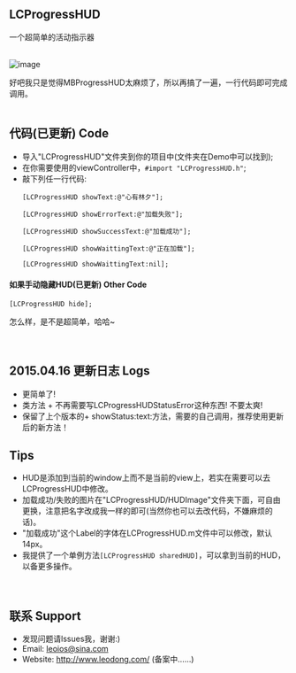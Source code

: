 ## LCProgressHUD
一个超简单的活动指示器 <br><br>

![image](https://github.com/LeoiOS/LCProgressHUD/blob/master/HUDemo.gif)<br>

好吧我只是觉得MBProgressHUD太麻烦了，所以再搞了一遍，一行代码即可完成调用。<br><br>

## 代码(已更新) Code
* 导入"LCProgressHUD"文件夹到你的项目中(文件夹在Demo中可以找到);<br>
* 在你需要使用的viewController中，`#import "LCProgressHUD.h"`;<br>
* 敲下列任一行代码:<br>
  ```objc
  [LCProgressHUD showText:@"心有林夕"];
  
  [LCProgressHUD showErrorText:@"加载失败"];
  
  [LCProgressHUD showSuccessText:@"加载成功"];
  
  [LCProgressHUD showWaittingText:@"正在加载"];
  
  [LCProgressHUD showWaittingText:nil];
  ```

#### 如果手动隐藏HUD(已更新) Other Code
  ```objc
  [LCProgressHUD hide];
  ```
怎么样，是不是超简单，哈哈~<br><br><br>


## 2015.04.16 更新日志 Logs
* 更简单了!
* 类方法 + 不再需要写LCProgressHUDStatusError这种东西! 不要太爽!
* 保留了上个版本的+ showStatus:text:方法，需要的自己调用，推荐使用更新后的新方法！

## Tips 
* HUD是添加到当前的window上而不是当前的view上，若实在需要可以去LCProgressHUD中修改。<br>
* 加载成功/失败的图片在"LCProgressHUD/HUDImage"文件夹下面，可自由更换，注意把名字改成我一样的即可(当然你也可以去改代码，不嫌麻烦的话)。<br>
* "加载成功"这个Label的字体在LCProgressHUD.m文件中可以修改，默认14px。<br>
* 我提供了一个单例方法`[LCProgressHUD sharedHUD]`，可以拿到当前的HUD，以备更多操作。<br><br><br>


## 联系 Support
* 发现问题请lssues我，谢谢:)
* Email:    leoios@sina.com
* Website:  http://www.leodong.com/ (备案中……)
